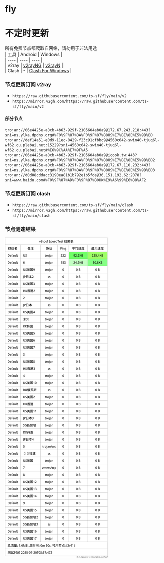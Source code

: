 # fly
# 不定时更新
所有免费节点都爬取自网络，请勿用于非法用途  
|  工具  | Android  | Windows  |  
|  ----  | ----   | ----  |  
| v2ray  | [v2rayNG](https://github.com/2dust/v2rayNG/releases) | [v2rayN](https://github.com/2dust/v2rayN/releases) |  
| Clash  | - | [Clash For Windows](https://github.com/2dust/clashN/releases) | 
  
### 节点更新订阅  v2ray
- `https://raw.githubusercontent.com/ts-sf/fly/main/v2`  
- `https://mirror.v2gh.com/https://raw.githubusercontent.com/ts-sf/fly/main/v2`  

#### 部分节点  
``` 
trojan://06e4425e-a8cb-4b63-929f-2105604ab0a9@172.67.243.218:443?sni=ns.ylka.dpdns.org#%F0%9F%87%BA%F0%9F%87%B8US%E7%BE%8E%E5%9B%BD
trojan://def14a51-e0d9-11ec-8429-f23c91cfbbc9@4560c642-swin40-tjuq6l-wf62.cu.plebai.net:15229?sni=4560c642-swin40-tjuq6l-wf62.cu.plebai.net#%E6%9C%AA%E7%9F%A5
trojan://06e4425e-a8cb-4b63-929f-2105604ab0a9@icook.tw:443?sni=ns.ylka.dpdns.org#%F0%9F%87%BA%F0%9F%87%B8US%E7%BE%8E%E5%9B%BD2
trojan://06e4425e-a8cb-4b63-929f-2105604ab0a9@172.67.110.232:443?sni=ns.ylka.dpdns.org#%F0%9F%87%BA%F0%9F%87%B8US%E7%BE%8E%E5%9B%BD3
trojan://d0d08cddacc3190ea81b1b792e1b5fde@36.151.192.62:2078?sni=www.baidu.com#%F0%9F%87%AD%F0%9F%87%B0HK%E9%A6%99%E6%B8%AF2
```
### 节点更新订阅  clash
- `https://raw.githubusercontent.com/ts-sf/fly/main/clash`  
- `https://mirror.v2gh.com/https://raw.githubusercontent.com/ts-sf/fly/main/clash`  

### 节点测速结果
![image](traffic.png)
